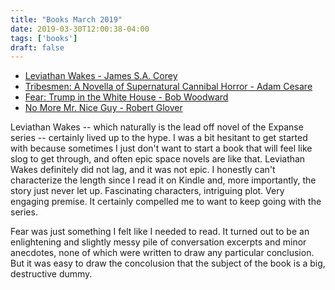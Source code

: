```yaml
---
title: "Books March 2019"
date: 2019-03-30T12:00:38-04:00
tags: ['books']
draft: false
---
```


* [Leviathan Wakes - James S.A. Corey](https://www.amazon.com/gp/product/B0047Y171G/ref=kinw_myk_ro_title)
* [Tribesmen: A Novella of Supernatural Cannibal Horror - Adam Cesare](https://www.amazon.com/gp/product/B07MJBY6V4/ref=kinw_myk_ro_title)
* [Fear: Trump in the White House - Bob Woodward](https://www.amazon.com/Fear-Trump-White-Bob-Woodward-ebook/dp/B075RV48W3/ref=tmm_kin_swatch_0?_encoding=UTF8&qid=&sr=)
* [No More Mr. Nice Guy - Robert Glover](https://www.amazon.com/No-More-Mr-Nice-Guy-ebook/dp/B004C438CW/ref=sr_1_1?qid=1554144116&refinements=p_27%3ARobert+Glover&s=digital-text&sr=1-1&text=Robert+Glover)

Leviathan Wakes -- which naturally is the lead off novel of the Expanse series -- certainly lived up to the hype. I was a bit hesitant to get started with because sometimes I just don't want to start a book that will feel like slog to get through, and often epic space novels are like that. Leviathan Wakes definitely did not lag, and it was not epic. I honestly can't characterize the length since I read it on Kindle and, more importantly, the story just never let up. Fascinating characters, intriguing plot. Very engaging premise. It certainly compelled me to want to keep going with the series.

Fear was just something I felt like I needed to read. It turned out to be an enlightening and slightly messy pile of conversation excerpts and minor anecdotes, none of which were written to draw any particular conclusion. But it was easy to draw the concolusion that the subject of the book is a big, destructive dummy.



